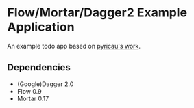 Flow/Mortar/Dagger2 Example Application
=======================================

An example todo app based on [pyricau's work](https://github.com/pyricau/dagger2-mortar-flow-experiment).

Dependencies
--------------

* (Google)Dagger 2.0
* Flow 0.9
* Mortar 0.17
